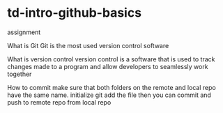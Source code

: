 # td-intro-github-basics
assignment

What is Git
Git is the most used version control software

What is version control 
version control is a software that is used to track changes made to a program and allow 
developers to seamlessly work together

How to commit
make sure that both folders on the remote and local repo have the same name. 
initialize git 
add the file 
then you can commit and push to remote repo from local repo 

